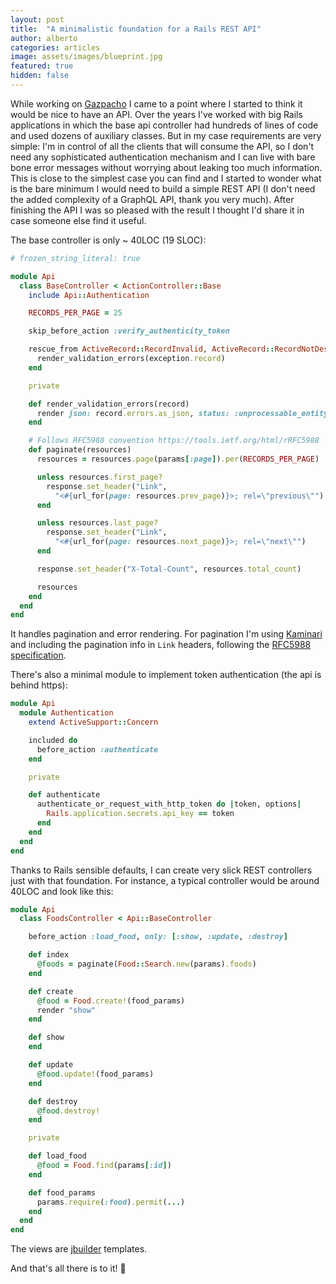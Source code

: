 ```yaml
---
layout: post
title:  "A minimalistic foundation for a Rails REST API"
author: alberto
categories: articles
image: assets/images/blueprint.jpg
featured: true
hidden: false
---
```


While working on [Gazpacho](https://www.gazpachoapp.com) I came to a point where
I started to think it would be nice to have an API. Over the years I've worked
with big Rails applications in which the base api controller had hundreds of lines of
code and used dozens of auxiliary classes. But in my case requirements are very simple: I'm in control of all the clients that will consume the API, so I don't need any sophisticated authentication mechanism and I can live with bare bone error messages without worrying about leaking too much information. This is close to the simplest case you can find
and I started to wonder what is the bare minimum I would need to build a simple REST API (I don't
need the added complexity of a GraphQL API, thank you very much). After finishing the API I was so pleased
with the result I thought I'd share it in case someone else find it useful.

The base controller is only ~ 40LOC (19 SLOC):

```ruby
# frozen_string_literal: true

module Api
  class BaseController < ActionController::Base
    include Api::Authentication

    RECORDS_PER_PAGE = 25

    skip_before_action :verify_authenticity_token

    rescue_from ActiveRecord::RecordInvalid, ActiveRecord::RecordNotDestroyed do |exception|
      render_validation_errors(exception.record)
    end

    private

    def render_validation_errors(record)
      render json: record.errors.as_json, status: :unprocessable_entity
    end

    # Follows RFC5988 convention https://tools.ietf.org/html/rRFC5988
    def paginate(resources)
      resources = resources.page(params[:page]).per(RECORDS_PER_PAGE)

      unless resources.first_page?
        response.set_header("Link",
          "<#{url_for(page: resources.prev_page)}>; rel=\"previous\"")
      end

      unless resources.last_page?
        response.set_header("Link",
          "<#{url_for(page: resources.next_page)}>; rel=\"next\"")
      end

      response.set_header("X-Total-Count", resources.total_count)

      resources
    end
  end
end
```

It handles pagination and error rendering. For pagination I'm using [Kaminari](https://github.com/kaminari/kaminari) and including the pagination info in `Link` headers,
following the [RFC5988 specification](https://tools.ietf.org/html/rfc5988).

There's also a minimal module to implement token authentication (the api is behind https):

```ruby
module Api
  module Authentication
    extend ActiveSupport::Concern

    included do
      before_action :authenticate
    end

    private

    def authenticate
      authenticate_or_request_with_http_token do |token, options|
        Rails.application.secrets.api_key == token
      end
    end
  end
end
```

Thanks to Rails sensible defaults, I can create very slick REST controllers just with that foundation. For instance, a typical controller would be around 40LOC and look like this:

```ruby
module Api
  class FoodsController < Api::BaseController

    before_action :load_food, only: [:show, :update, :destroy]

    def index
      @foods = paginate(Food::Search.new(params).foods)
    end

    def create
      @food = Food.create!(food_params)
      render "show"
    end

    def show
    end

    def update
      @food.update!(food_params)
    end

    def destroy
      @food.destroy!
    end

    private

    def load_food
      @food = Food.find(params[:id])
    end

    def food_params
      params.require(:food).permit(...)
    end
  end
end
```

The views are [jbuilder](https://github.com/rails/jbuilder) templates.

And that's all there is to it! 🎉
